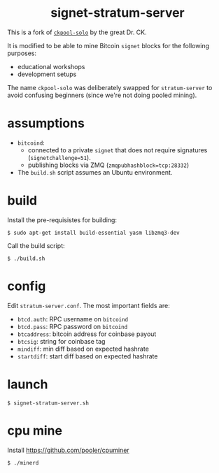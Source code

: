 <h1 align="center">
signet-stratum-server
</h1>

This is a fork of [`ckpool-solo`](https://bitbucket.org/ckolivas/ckpool-solo/) by the great Dr. CK.

It is modified to be able to mine Bitcoin `signet` blocks for the following purposes:
- educational workshops
- development setups

The name `ckpool-solo` was deliberately swapped for `stratum-server` to avoid confusing beginners (since we're not doing pooled mining).

# assumptions

- `bitcoind`:
  - connected to a private `signet` that does not require signatures (`signetchallenge=51`).
  - publishing blocks via ZMQ (`zmqpubhashblock=tcp:28332`)
- The `build.sh` script assumes an Ubuntu environment.

# build

Install the pre-requisistes for building:

```
$ sudo apt-get install build-essential yasm libzmq3-dev
```

Call the build script:

```
$ ./build.sh 
```

# config

Edit `stratum-server.conf`. The most important fields are:
- `btcd.auth`: RPC username on `bitcoind`
- `btcd.pass`: RPC password on `bitcoind`
- `btcaddress`: bitcoin address for coinbase payout
- `btcsig`: string for coinbase tag
- `mindiff`: min diff based on expected hashrate
- `startdiff`: start diff based on expected hashrate

# launch

```
$ signet-stratum-server.sh
```

# cpu mine

Install https://github.com/pooler/cpuminer

```shell
$ ./minerd
```
